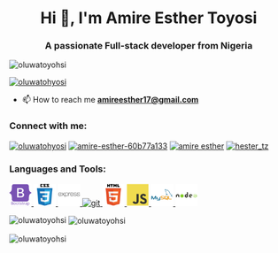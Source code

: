 <h1 align="center">Hi 👋, I'm Amire Esther Toyosi</h1>
<h3 align="center">A passionate Full-stack developer from Nigeria</h3>

<p align="left"> <img src="https://komarev.com/ghpvc/?username=oluwatoyohsi&label=Profile%20views&color=0e75b6&style=flat" alt="oluwatoyohsi" /> </p>

<p align="left"> <a href="https://twitter.com/oluwatohyosi" target="blank"><img src="https://img.shields.io/twitter/follow/oluwatohyosi?logo=twitter&style=for-the-badge" alt="oluwatohyosi" /></a> </p>

- 📫 How to reach me **amireesther17@gmail.com**

<h3 align="left">Connect with me:</h3>
<p align="left">
<a href="https://twitter.com/oluwatohyosi" target="blank"><img align="center" src="https://raw.githubusercontent.com/rahuldkjain/github-profile-readme-generator/master/src/images/icons/Social/twitter.svg" alt="oluwatohyosi" height="30" width="40" /></a>
<a href="https://linkedin.com/in/amire-esther-60b77a133" target="blank"><img align="center" src="https://raw.githubusercontent.com/rahuldkjain/github-profile-readme-generator/master/src/images/icons/Social/linked-in-alt.svg" alt="amire-esther-60b77a133" height="30" width="40" /></a>
<a href="https://fb.com/amire esther" target="blank"><img align="center" src="https://raw.githubusercontent.com/rahuldkjain/github-profile-readme-generator/master/src/images/icons/Social/facebook.svg" alt="amire esther" height="30" width="40" /></a>
<a href="https://instagram.com/hester_tz" target="blank"><img align="center" src="https://raw.githubusercontent.com/rahuldkjain/github-profile-readme-generator/master/src/images/icons/Social/instagram.svg" alt="hester_tz" height="30" width="40" /></a>
</p>

<h3 align="left">Languages and Tools:</h3>
<p align="left"> <a href="https://getbootstrap.com" target="_blank" rel="noreferrer"> <img src="https://raw.githubusercontent.com/devicons/devicon/master/icons/bootstrap/bootstrap-plain-wordmark.svg" alt="bootstrap" width="40" height="40"/> </a> <a href="https://www.w3schools.com/css/" target="_blank" rel="noreferrer"> <img src="https://raw.githubusercontent.com/devicons/devicon/master/icons/css3/css3-original-wordmark.svg" alt="css3" width="40" height="40"/> </a> <a href="https://expressjs.com" target="_blank" rel="noreferrer"> <img src="https://raw.githubusercontent.com/devicons/devicon/master/icons/express/express-original-wordmark.svg" alt="express" width="40" height="40"/> </a> <a href="https://git-scm.com/" target="_blank" rel="noreferrer"> <img src="https://www.vectorlogo.zone/logos/git-scm/git-scm-icon.svg" alt="git" width="40" height="40"/> </a> <a href="https://www.w3.org/html/" target="_blank" rel="noreferrer"> <img src="https://raw.githubusercontent.com/devicons/devicon/master/icons/html5/html5-original-wordmark.svg" alt="html5" width="40" height="40"/> </a> <a href="https://developer.mozilla.org/en-US/docs/Web/JavaScript" target="_blank" rel="noreferrer"> <img src="https://raw.githubusercontent.com/devicons/devicon/master/icons/javascript/javascript-original.svg" alt="javascript" width="40" height="40"/> </a> <a href="https://www.mysql.com/" target="_blank" rel="noreferrer"> <img src="https://raw.githubusercontent.com/devicons/devicon/master/icons/mysql/mysql-original-wordmark.svg" alt="mysql" width="40" height="40"/> </a> <a href="https://nodejs.org" target="_blank" rel="noreferrer"> <img src="https://raw.githubusercontent.com/devicons/devicon/master/icons/nodejs/nodejs-original-wordmark.svg" alt="nodejs" width="40" height="40"/> </a> </p>

<p><img align="left" src="https://github-readme-stats.vercel.app/api/top-langs?username=oluwatoyohsi&show_icons=true&locale=en&layout=compact" alt="oluwatoyohsi" /></p>

<p>&nbsp;<img align="center" src="https://github-readme-stats.vercel.app/api?username=oluwatoyohsi&show_icons=true&locale=en" alt="oluwatoyohsi" /></p>

<p><img align="center" src="https://github-readme-streak-stats.herokuapp.com/?user=oluwatoyohsi&" alt="oluwatoyohsi" /></p>
